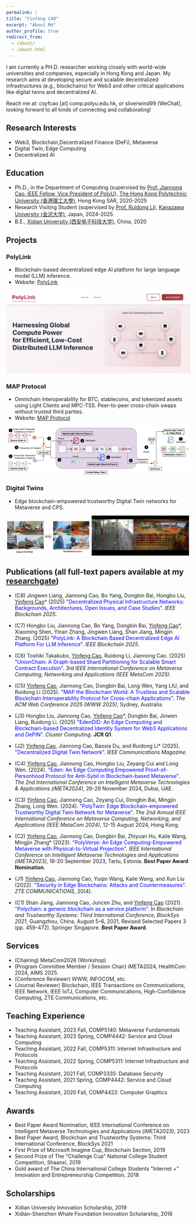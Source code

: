 ```yaml
---
permalink: /
title: "Yinfeng CAO"
excerpt: "About Me"
author_profile: true
redirect_from: 
  - /about/
  - /about.html
---
```


I am currently a PH.D. researcher working closely with world-wide universities and companies, especially in Hong Kong and Japan. My research aims at developing secure and scalable decentralized infrastructures (e.g., blockchains) for Web3 and other critical applications like digital twins and decentralized AI.

Reach me at: csyfcao [at] comp.polyu.edu.hk, or sliverwind99 (WeChat), looking forward to all kinds of connecting and collaborating!

## Research Interests
* Web3, Blockchain,Decentralized Finance (DeFi), Metaverse
* Digital Twin, Edge Computing
* Decentralized AI




## Education
* Ph.D., in the Department of Computing (supervised by [Prof. Jiannong Cao, IEEE Fellow, Vice President of PolyU](https://www4.comp.polyu.edu.hk/~csjcao/)), [The Hong Kong Polytechnic University (香港理工大學)](https://www.polyu.edu.hk), Hong Kong SAR, 2020-2025
* Research Visiting Student (supervised by [Prof. Ruidong Li](https://sites.google.com/site/liruidong/)), [Kanazawa University (金沢大学)](http://www.kanazawa-u.ac.jp), Japan, 2024-2025
* B.E., [Xidian University (西安电子科技大学)](https://www.xidian.edu.cn/), China, 2020

## Projects

### PolyLink
* Blockchain-based decentralized edge AI platform for large language model (LLM) inference. 
* Website: [PolyLink](https://polylink.evan.cafe)

![PolyLink](/images/projects/PolyLink.png)

### MAP Protocol
* Omnichain interoperability for BTC, stablecoins, and tokenized assets using Light Clients and MPC-TSS. Peer-to-peer cross-chain swaps without trusted third parties.
* Website: [MAP Protocol](https://www.mapprotocol.io)

![MAP Protocol](/images/projects/MAP.png)

### Digital Twins
* Edge blockchain-empowered trustworthy Digital Twin networks for Metaverse and CPS.

![Digital Twins](/images/projects/DT1.png)

## Publications (all full-text papers available at my [researchgate](https://www.researchgate.net/profile/Yinfeng-Cao-3?ev=hdr_xprf))

* (C8) Jingwen Liang, Jiannong Cao, Bo Yang, Dongbin Bai, Hongbo Liu, <u>Yinfeng Cao</u>* (2025) <span style="color:blue;">"Decentralized Physical Infrastructure Networks: Backgrounds, Architectures, Open Issues, and Case Studies"</span>. *IEEE Blockchain 2025*.

* (C7) Hongbo Liu, Jiannong Cao, Bo Yang, Dongbin Bai, <u>Yinfeng Cao</u>*, Xiaoming Shen, Yinan Zhang, Jingwen Liang, Shan Jiang, Mingjin Zhang. (2025) <span style="color:blue;">"PolyLink: A Blockchain Based Decentralized Edge AI Platform For LLM Inference"</span>. *IEEE Blockchain 2025*.

* (C6) Toshiki Takakubo, <u>Yinfeng Cao</u>, Ruidong Li, Jiannong Cao. (2025) <span style="color:blue;">"UnionChain: A Graph-based Shard Partitioning for Scalable Smart Contract Execution"</span>. *3rd IEEE International Conference on Metaverse Computing, Networking and Applications (IEEE MetaCom 2025)*.

* (C5) <u>Yinfeng Cao</u>, Jiannong Cao, Dongbin Bai, Long Wen, Yang LIU, and Ruidong Li (2025). <span style="color:blue;">"MAP the Blockchain World: A Trustless and Scalable Blockchain Interoperability Protocol for Cross-chain Applications"</span>. *The ACM Web Conference 2025 (WWW 2025)*, Sydney, Australia.

* (J3) Hongbo Liu, Jiannong Cao, <u>Yinfeng Cao</u>*, Dongbin Bai, Jinwen Liang, Ruidong Li. (2025) <span style="color:blue;">"EdenDID: An Edge Computing and Blockchain-based Decentralized Identity System for Web3 Applications and DePIN"</span>. *Cluster Computing*. **JCR Q1**.

* (J2) <u>Yinfeng Cao</u>, Jiannong Cao, Baoxia Du, and Ruidong Li* (2025). <span style="color:blue;">"Decentralized Digital Twin Network"</span>. *IEEE Communications Magazine*.

* (C4) <u>Yinfeng Cao</u>, Jiannong Cao, Hongbo Liu, Zeyang Cui and Long Wen. (2024). <span style="color:blue;">"Eden: An Edge Computing Empowered Proof-of-Personhood Protocol for Anti-Sybil in Blockchain-based Metaverse"</span>. *The 2nd International Conference on Intelligent Metaverse Technologies & Applications (iMETA2024)*, 26-29 November 2024, Dubai, UAE.

* (C3) <u>Yinfeng Cao</u>, Jiannong Cao, Zeyang Cui, Dongbin Bai, Mingjin Zhang, Long Wen. (2024). <span style="color:blue;">"PolyTwin: Edge Blockchain-empowered Trustworthy Digital Twin Network for Metaverse"</span>. *The 2nd Annual IEEE International Conference on Metaverse Computing, Networking, and Applications (IEEE MetaCom 2024)*, 12-15 August 2024, Hong Kong.

* (C2) <u>Yinfeng Cao</u>, Jiannong Cao, Dongbin Bai, Zhiyuan Hu, Kaile Wang, Mingjin Zhang* (2023). <span style="color:blue;">"PolyVerse: An Edge Computing-Empowered Metaverse with Physical-to-Virtual Projection"</span>. *IEEE International Conference on Intelligent Metaverse Technologies and Applications (iMETA2023)*, 18-20 September 2023, Tartu, Estonia. **Best Paper Award Nomination**.

* (J1) <u>Yinfeng Cao</u>, Jiannong Cao, Yuqin Wang, Kaile Wang, and Xun Liu (2022). <span style="color:blue;">"Security in Edge Blockchains: Attacks and Countermeasures"</span>. *ZTE COMMUNICATIONS*, 20(4).


* (C1) Shan Jiang, Jiannong Cao, Juncen Zhu, and <u>Yinfeng Cao</u> (2021). <span style="color:blue;">"Polychain: a generic blockchain as a service platform"</span>. *In Blockchain and Trustworthy Systems: Third International Conference, BlockSys 2021*, Guangzhou, China, August 5–6, 2021, Revised Selected Papers 3 (pp. 459-472). Springer Singapore. **Best Paper Award**.


## Services
* (Chairing) MetaCom2026 (Workshop)
* (Program Committee Member / Session Chair) iMETA2024, HealthCom 2024, AIMS 2025.
* (Conference Reviewer) WWW, INFOCOM, etc.
* (Journal Reviewer) Blockchain, IEEE Transactions on Communications, IEEE Network, IEEE IoTJ, Computer Communications, High-Confidence Computing, ZTE Communications, etc.

## Teaching Experience
* Teaching Assistant, 2023 Fall, COMP5140: Metaverse Fundamentals
* Teaching Assistant, 2023 Spring, COMP4442: Service and Cloud Computing
* Teaching Assistant, 2022 Fall, COMP5311: Internet Infrastructure and Protocols
* Teaching Assistant, 2022 Spring, COMP5311: Internet Infrastructure and Protocols
* Teaching Assistant, 2021 Fall, COMP3335: Database Security
* Teaching Assistant, 2021 Spring, COMP4442: Service and Cloud Computing
* Teaching Assistant, 2020 Fall, COMP4422: Computer Graphics


## Awards
* Best Paper Award Nomination, IEEE International Conference on Intelligent Metaverse Technologies and Applications (iMETA2023), 2023
* Best Paper Award, Blockchain and Trustworthy Systems: Third International Conference, BlockSys 2021
* First Prize of Microsoft Imagine Cup, Blockchain Section, 2019
* Second Prize of The "Challenge Cup" National College Student Competition, Shaanxi, 2019
* Gold award of The China International College Students "Internet +" Innovation and Entrepreneurship Competition, 2018

## Scholarships
* Xidian University Innovation Scholarship, 2019
* Xidian-Shenzhen Whale Foundation Innovation Scholarship, 2018
